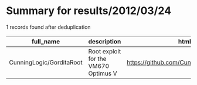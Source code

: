
# Summary for results/2012/03/24
    
1 records found after deduplication

| full_name | description | html_url | matched_list | matched_count | pushed_at | size | stargazers_count | language | forks_count |
|--------------------------|--------------------------------------|---------------------------------------------|----------------|-----------------|---------------------------|--------|--------------------|------------|---------------|
| CunningLogic/GorditaRoot | Root exploit for the VM670 Optimus V | https://github.com/CunningLogic/GorditaRoot | ['exploit'] | 1 | 2012-03-24 22:00:41+00:00 | 4182 | 3 | Shell | 1 |
